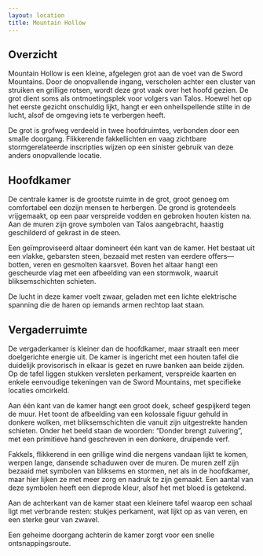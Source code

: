 ```yaml
---
layout: location
title: Mountain Hollow
---
```


## Overzicht
Mountain Hollow is een kleine, afgelegen grot aan de voet van de Sword Mountains. Door de onopvallende ingang, verscholen achter een cluster van struiken en grillige rotsen, wordt deze grot vaak over het hoofd gezien. De grot dient soms als ontmoetingsplek voor volgers van Talos. Hoewel het op het eerste gezicht onschuldig lijkt, hangt er een onheilspellende stilte in de lucht, alsof de omgeving iets te verbergen heeft.

De grot is grofweg verdeeld in twee hoofdruimtes, verbonden door een smalle doorgang. Flikkerende fakkellichten en vaag zichtbare stormgerelateerde inscripties wijzen op een sinister gebruik van deze anders onopvallende locatie.

## Hoofdkamer
De centrale kamer is de grootste ruimte in de grot, groot genoeg om comfortabel een dozijn mensen te herbergen. De grond is grotendeels vrijgemaakt, op een paar verspreide vodden en gebroken houten kisten na. Aan de muren zijn grove symbolen van Talos aangebracht, haastig geschilderd of gekrast in de steen.

Een geïmproviseerd altaar domineert één kant van de kamer. Het bestaat uit een vlakke, gebarsten steen, bezaaid met resten van eerdere offers—botten, veren en gesmolten kaarsvet. Boven het altaar hangt een gescheurde vlag met een afbeelding van een stormwolk, waaruit bliksemschichten schieten.

De lucht in deze kamer voelt zwaar, geladen met een lichte elektrische spanning die de haren op iemands armen rechtop laat staan.

## Vergaderruimte
De vergaderkamer is kleiner dan de hoofdkamer, maar straalt een meer doelgerichte energie uit. De kamer is ingericht met een houten tafel die duidelijk provisorisch in elkaar is gezet en ruwe banken aan beide zijden. Op de tafel liggen stukken versleten perkament, verspreide kaarten en enkele eenvoudige tekeningen van de Sword Mountains, met specifieke locaties omcirkeld.

Aan één kant van de kamer hangt een groot doek, scheef gespijkerd tegen de muur. Het toont de afbeelding van een kolossale figuur gehuld in donkere wolken, met bliksemschichten die vanuit zijn uitgestrekte handen schieten. Onder het beeld staan de woorden: “Donder brengt zuivering”, met een primitieve hand geschreven in een donkere, druipende verf.

Fakkels, flikkerend in een grillige wind die nergens vandaan lijkt te komen, werpen lange, dansende schaduwen over de muren. De muren zelf zijn bezaaid met symbolen van bliksems en stormen, net als in de hoofdkamer, maar hier lijken ze met meer zorg en nadruk te zijn gemaakt. Een aantal van deze symbolen heeft een dieprode kleur, alsof het met bloed is getekend.

Aan de achterkant van de kamer staat een kleinere tafel waarop een schaal ligt met verbrande resten: stukjes perkament, wat lijkt op as van veren, en een sterke geur van zwavel.

Een geheime doorgang achterin de kamer zorgt voor een snelle ontsnappingsroute.